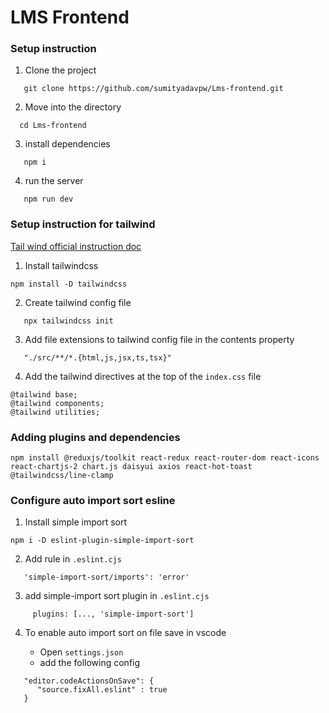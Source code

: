 # LMS Frontend

### Setup instruction

1. Clone the project

```
   git clone https://github.com/sumityadavpw/Lms-frontend.git
```

2. Move into the directory

```
  cd Lms-frontend
```

3. install dependencies

```
   npm i 
```

4. run the server

```
   npm run dev
```



### Setup instruction for tailwind

[Tail wind official instruction doc](https://tailwindcss.com/docs/installation)

1. Install tailwindcss

```
npm install -D tailwindcss
```

2. Create tailwind config file

```
   npx tailwindcss init
```

3. Add file extensions to tailwind config file in the contents property
```
   "./src/**/*.{html,js,jsx,ts,tsx}"

```

4. Add the tailwind directives at the top of the `index.css` file

```
@tailwind base;
@tailwind components;
@tailwind utilities;
```

### Adding plugins and dependencies

```
npm install @reduxjs/toolkit react-redux react-router-dom react-icons react-chartjs-2 chart.js daisyui axios react-hot-toast @tailwindcss/line-clamp

```


### Configure auto import sort esline

1. Install simple import sort

```
npm i -D eslint-plugin-simple-import-sort
```

2. Add rule in `.eslint.cjs`

```
   'simple-import-sort/imports': 'error'
```

3. add simple-import sort plugin in `.eslint.cjs`

```
     plugins: [..., 'simple-import-sort']
```

4. To enable auto import sort on file save in vscode
 
    - Open `settings.json`
    - add the following config
```
   "editor.codeActionsOnSave": {
      "source.fixAll.eslint" : true
   }
```